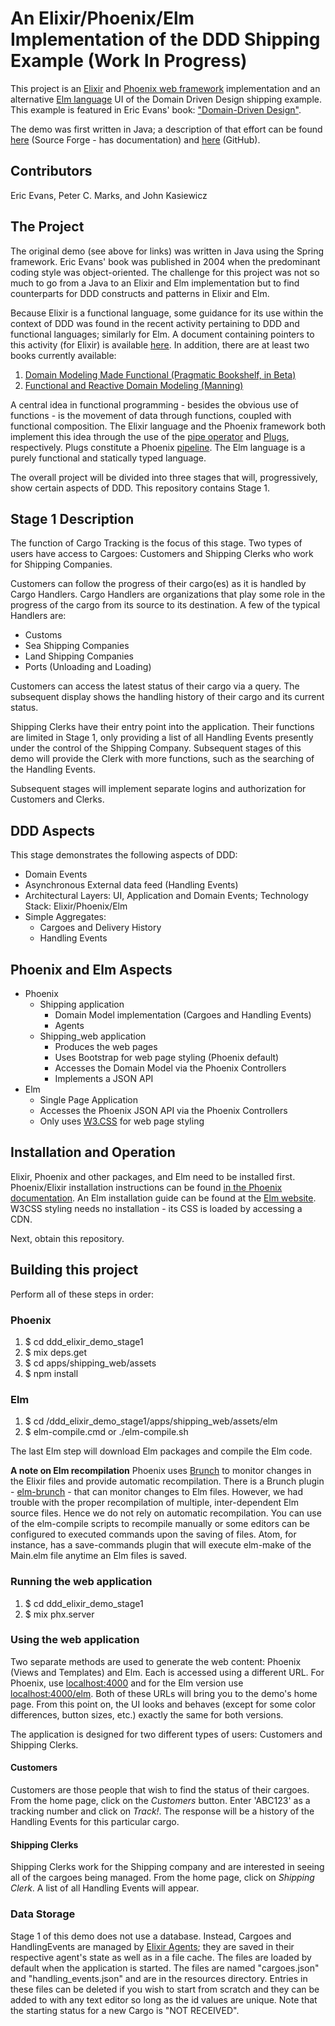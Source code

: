 # An Elixir/Phoenix/Elm Implementation of the DDD Shipping Example (Work In Progress)
This project is an [Elixir](https://elixir-lang.org/) and  [Phoenix web framework](http://phoenixframework.org/) implementation and an alternative [Elm language](http://elm-lang.org/) UI of the Domain Driven Design shipping example. This example is featured in Eric Evans' book: ["Domain-Driven Design"](https://www.amazon.com/Domain-Driven-Design-Tackling-Complexity-Software/dp/0321125215/ref=sr_1_1?s=books&ie=UTF8&qid=1496944932&sr=1-1&keywords=domain-driven+design+tackling+complexity+in+the+heart+of+software).

The demo was first written in Java; a description of that effort can be found [here](http://dddsample.sourceforge.net/) (Source Forge - has documentation) and [here](https://github.com/citerus/dddsample-core) (GitHub).

## Contributors
Eric Evans, Peter C. Marks, and John Kasiewicz
## The Project
The original demo (see above for links) was written in Java using the Spring framework. Eric Evans' book was published in 2004 when the predominant coding style was object-oriented. The challenge for this project was not so much to go from a Java to an Elixir and Elm implementation but to find counterparts for DDD constructs and patterns in Elixir and Elm.

Because Elixir is a functional language, some guidance for its use within the context of DDD was found in the recent activity pertaining to DDD and functional languages; similarly for Elm. A document containing pointers to this activity (for Elixir) is available [here](https://github.com/pcmarks/ddd_elixir_demo_stage1/blob/master/docs/ElixirDDDReferences.md). In addition, there are at least two books currently available:

1. [Domain Modeling Made Functional (Pragmatic Bookshelf, in Beta)](https://pragprog.com/book/swdddf/domain-modeling-made-functional)
2. [Functional and Reactive Domain Modeling (Manning)](https://www.manning.com/books/functional-and-reactive-domain-modeling)

A central idea in functional programming - besides the obvious use of functions - is the movement of data through functions, coupled with functional composition. The Elixir language and the Phoenix framework both implement this idea through the use of the [pipe operator](https://elixir-lang.org/getting-started/enumerables-and-streams.html#the-pipe-operator) and [Plugs](https://hexdocs.pm/phoenix/plug.html), respectively. Plugs constitute a Phoenix [pipeline](https://hexdocs.pm/phoenix/routing.html#pipelines). The Elm language is a purely functional and statically typed language.

The overall project will be divided into three stages that will, progressively, show certain aspects of DDD. This repository contains Stage 1.

## Stage 1 Description
The function of Cargo Tracking is the focus of this stage. Two types of users have access to Cargoes: Customers and Shipping Clerks who work for Shipping Companies.

Customers can follow the progress of their cargo(es) as it is handled by Cargo Handlers. Cargo Handlers are organizations that play some role in the progress of the cargo from its source to its destination. A few of the typical Handlers are:

* Customs
* Sea Shipping Companies
* Land Shipping Companies
* Ports (Unloading and Loading)

Customers can access the latest status of their cargo via a query. The subsequent display shows the handling history of their cargo and its current status.

Shipping Clerks have their entry point into the application. Their functions are limited in Stage 1, only providing a list of all Handling Events presently under the control of the Shipping Company. Subsequent stages of this demo will provide the Clerk with more functions, such as the searching of the Handling Events.

Subsequent stages will implement separate logins and authorization for Customers and Clerks.

## DDD Aspects
This stage demonstrates the following aspects of DDD:
* Domain Events
* Asynchronous External data feed (Handling Events)
* Architectural Layers: UI, Application and Domain Events; Technology Stack: Elixir/Phoenix/Elm
* Simple Aggregates:
  * Cargoes and Delivery History
  * Handling Events

## Phoenix and Elm Aspects
* Phoenix
  * Shipping application
    * Domain Model implementation (Cargoes and Handling Events)
    * Agents
  * Shipping_web application
    * Produces the web pages
    * Uses Bootstrap for web page styling (Phoenix default)
    * Accesses the Domain Model via the Phoenix Controllers
    * Implements a JSON API
* Elm
  * Single Page Application
  * Accesses the Phoenix JSON API via the Phoenix Controllers
  * Only uses [W3.CSS](https://www.w3schools.com/w3css/) for web page styling

## Installation and Operation
Elixir, Phoenix and other packages, and Elm need to be installed first. Phoenix/Elixir installation instructions can be found [in the Phoenix documentation](https://hexdocs.pm/phoenix/installation.html#content). An Elm installation guide can be found at the [Elm website](https://guide.elm-lang.org/install.html). W3CSS styling needs no installation - its CSS is loaded by accessing a CDN.

Next, obtain this repository.

## Building this project
Perform all of these steps in order:

### Phoenix
1. $ cd <install-directory>ddd_elixir_demo_stage1
2. $ mix deps.get
3. $ cd apps/shipping_web/assets
4. $ npm install

### Elm
1. $ cd <installation directory>/ddd_elixir_demo_stage1/apps/shipping_web/assets/elm
2. $ elm-compile.cmd or ./elm-compile.sh

The last Elm step will download Elm packages and compile the Elm code.

**A note on Elm recompilation** Phoenix uses [Brunch](http://brunch.io/) to monitor changes in the Elixir files and provide automatic recompilation. There is a Brunch plugin - [elm-brunch](https://www.npmjs.com/package/elm-brunch) - that can monitor changes to Elm files. However, we had trouble with the proper recompilation of multiple, inter-dependent Elm source files. Hence we do not rely on automatic recompilation. You can use of the elm-compile scripts to recompile manually or some editors can be configured to executed commands upon the saving of files. Atom, for instance, has a save-commands plugin that will execute elm-make of the Main.elm file anytime an Elm files is saved.

### Running the web application
1. $ cd ddd_elixir_demo_stage1
2. $ mix phx.server

### Using the web application

Two separate methods are used to generate the web content: Phoenix (Views and Templates) and Elm. Each is accessed using a different URL. For Phoenix, use [localhost:4000](localhost:4000) and for the Elm version use [localhost:4000/elm](localhost:4000/elm). Both of these URLs will bring you to the demo's home page. From this point on, the UI looks and behaves (except for some color differences, button sizes, etc.) exactly the same for both versions.

The application is designed for two different types of users: Customers and Shipping Clerks.

#### Customers

Customers are those people that wish to find the status of their cargoes. From the home page, click on the _Customers_ button. Enter 'ABC123' as a tracking number and click on _Track!_. The response will be a history of the Handling Events for this particular cargo.

#### Shipping Clerks

Shipping Clerks work for the Shipping company and are interested in seeing all of the cargoes being managed. From the home page, click on _Shipping Clerk_. A list of all Handling Events will appear.

### Data Storage
Stage 1 of this demo does not use a database. Instead, Cargoes and HandlingEvents are managed by [Elixir Agents](https://hexdocs.pm/elixir/Agent.html); they are saved in their respective agent's state as well as in a file cache. The files are loaded by default when the application is started. The files are named "cargoes.json" and "handling_events.json" and are in the resources directory. Entries in these files can be deleted if you wish to start from scratch and they can be added to with any text editor so long as the id values are unique. Note that the starting status for a new Cargo is "NOT RECEIVED".
